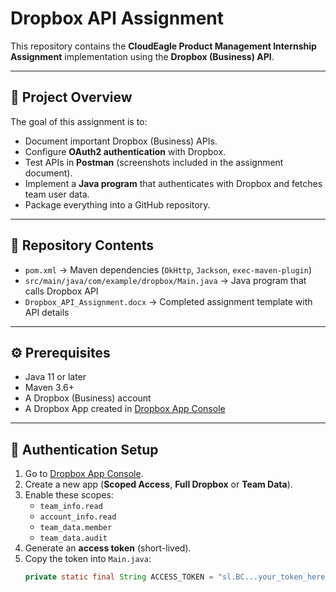 # Dropbox API Assignment

This repository contains the **CloudEagle Product Management Internship Assignment** implementation using the **Dropbox (Business) API**.

---

## 📌 Project Overview
The goal of this assignment is to:
- Document important Dropbox (Business) APIs.
- Configure **OAuth2 authentication** with Dropbox.
- Test APIs in **Postman** (screenshots included in the assignment document).
- Implement a **Java program** that authenticates with Dropbox and fetches team user data.
- Package everything into a GitHub repository.

---

## 📂 Repository Contents
- `pom.xml` → Maven dependencies (`OkHttp`, `Jackson`, `exec-maven-plugin`)
- `src/main/java/com/example/dropbox/Main.java` → Java program that calls Dropbox API
- `Dropbox_API_Assignment.docx` → Completed assignment template with API details

---

## ⚙️ Prerequisites
- Java 11 or later
- Maven 3.6+
- A Dropbox (Business) account
- A Dropbox App created in [Dropbox App Console](https://www.dropbox.com/developers/apps)

---

## 🔑 Authentication Setup
1. Go to [Dropbox App Console](https://www.dropbox.com/developers/apps).
2. Create a new app (**Scoped Access**, **Full Dropbox** or **Team Data**).
3. Enable these scopes:
   - `team_info.read`
   - `account_info.read`
   - `team_data.member`
   - `team_data.audit`
4. Generate an **access token** (short-lived).
5. Copy the token into `Main.java`:
   ```java
   private static final String ACCESS_TOKEN = "sl.BC...your_token_here";
